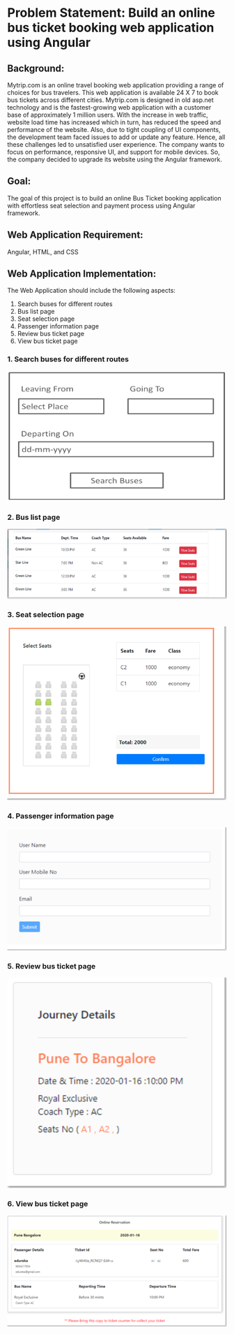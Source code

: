 # Problem Statement: Build an online bus ticket booking web application using Angular 

## Background: 
Mytrip.com is an online travel booking web application providing a range of choices for bus travelers. This web application is available 24 X 7 to book bus tickets across different cities. Mytrip.com is designed in old asp.net technology and is the fastest-growing web application with a customer base of approximately 1 million users. With the increase in web traffic, website load time has increased which in turn, has reduced the speed and performance of the website. Also, due to tight coupling of UI components, the development team faced issues to add or update any feature. Hence, all these challenges led to unsatisfied user experience. The company wants to focus on performance, responsive UI, and support for mobile devices. So, the company decided to upgrade its website using the Angular framework. 

## Goal: 
The goal of this project is to build an online Bus Ticket booking application with effortless seat selection and payment process using Angular framework.

## Web Application Requirement: 
Angular, HTML, and CSS 

## Web Application Implementation: 
The Web Application should include the following aspects: 
1. Search buses for different routes
2. Bus list page
3. Seat selection page
4. Passenger information page
5. Review bus ticket page
6. View bus ticket page

### 1. Search buses for different routes

![Mockup 1](/assets/mockup-1.png "Mockup 1")

### 2. Bus list page

![Mockup 2](/assets/mockup-2.png "Mockup 2")

### 3. Seat selection page

![Mockup 3](/assets/mockup-3.png "Mockup 3")

### 4. Passenger information page

![Mockup 4](/assets/mockup-4.png "Mockup 4")

### 5. Review bus ticket page

![Mockup 5](/assets/mockup-5.png "Mockup 5")

### 6. View bus ticket page

![Mockup 6](/assets/mockup-6.png "Mockup 6")
